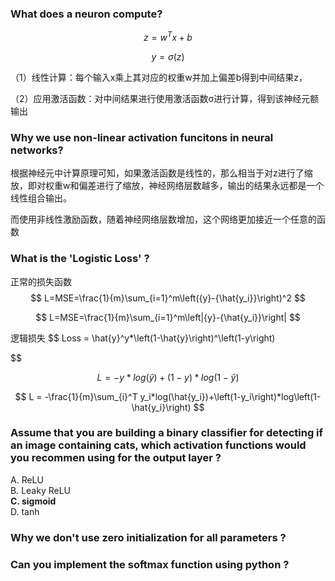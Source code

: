 ### What does a neuron compute?

$$
z = w^T x + b
$$

$$
y = σ(z)
$$

（1）线性计算：每个输入x乘上其对应的权重w并加上偏差b得到中间结果z，

（2）应用激活函数：对中间结果进行使用激活函数σ进行计算，得到该神经元额输出

### Why we use non-linear activation funcitons in neural networks?

根据神经元中计算原理可知，如果激活函数是线性的，那么相当于对z进行了缩放，即对权重w和偏差进行了缩放，神经网络层数越多，输出的结果永远都是一个线性组合输出。

而使用非线性激励函数，随着神经网络层数增加，这个网络更加接近一个任意的函数

### What is the 'Logistic Loss' ?

正常的损失函数
$$
L=MSE=\frac{1}{m}\sum_{i=1}^m\left({y}-{\hat{y_i}}\right)^2
$$

$$
L=MSE=\frac{1}{m}\sum_{i=1}^m\left|{y}-{\hat{y_i}}\right|
$$

逻辑损失
$$
Loss = \hat{y}^y*\left(1-\hat{y}\right)^\left(1-y\right)
$$

$$
L = -y*log(\hat{y})+\left(1-y\right)*log\left(1-\hat{y}\right)
$$

$$
L = -\frac{1}{m}\sum_{i}^T y_i*log(\hat{y_i})+\left(1-y_i\right)*log\left(1-\hat{y_i}\right)
$$



###  Assume that you are building a binary classifier for detecting if an image containing cats, which activation functions would you recommen using for the output layer ?

A. ReLU    
B. Leaky ReLU    
**C. sigmoid**    
D. tanh  

### Why we don't use zero initialization for all parameters ?



### Can you implement the softmax function using python ?

